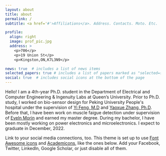 ```yaml
---
layout: about
title: about
permalink: /
subtitle: <a href='#'>Affiliations</a>. Address. Contacts. Moto. Etc.

profile:
  align: right
  image: prof_pic.jpg
  address: >
    <p>706</p>
    <p>19 Union St</p>
    <p>Kingston,ON,K7L3N9</p>

news: true  # includes a list of news items
selected_papers: true # includes a list of papers marked as "selected={true}"
social: true  # includes social icons at the bottom of the page
---
```


Hello! I am a 4th-year Ph.D. student in the Department of Electrical and Computer Engineering & Ingenuity Labs at Queen’s University. Prior to Ph.D. study, I worked on bio-sensor design for Peking University People's hospital under the supervision of [Yi Feng, M.D](https://english.pkuph.cn/html/care/departments/medica/Pain_Medicine/324.html) and [Yaoxue Zhang, Ph.D](https://www.cs.tsinghua.edu.cn/csen/info/1059/4004.htm). Before that, I have been work on muscle faigue detection under supervision of [Eveln Morin](https://www.ece.queensu.ca/people/E-L-Morin/index.html) and earned my master degree. During my bachelor, I have been mostly working on power electronics and microelectronics. I expect to graduate in December, 2022.



Link to your social media connections, too. This theme is set up to use [Font Awesome icons](http://fortawesome.github.io/Font-Awesome/) and [Academicons](https://jpswalsh.github.io/academicons/), like the ones below. Add your Facebook, Twitter, LinkedIn, Google Scholar, or just disable all of them.
